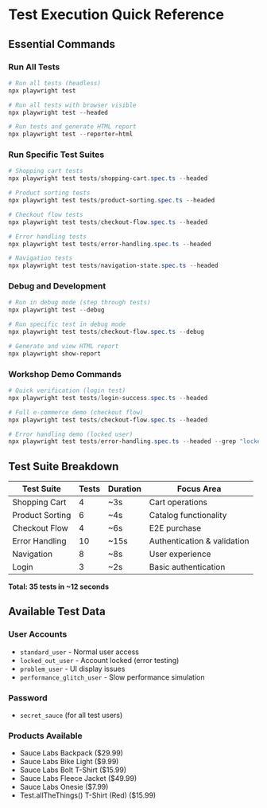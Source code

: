 # Test Execution Quick Reference

## Essential Commands

### Run All Tests
```powershell
# Run all tests (headless)
npx playwright test

# Run all tests with browser visible
npx playwright test --headed

# Run tests and generate HTML report
npx playwright test --reporter=html
```

### Run Specific Test Suites
```powershell
# Shopping cart tests
npx playwright test tests/shopping-cart.spec.ts --headed

# Product sorting tests  
npx playwright test tests/product-sorting.spec.ts --headed

# Checkout flow tests
npx playwright test tests/checkout-flow.spec.ts --headed

# Error handling tests
npx playwright test tests/error-handling.spec.ts --headed

# Navigation tests
npx playwright test tests/navigation-state.spec.ts --headed
```

### Debug and Development
```powershell
# Run in debug mode (step through tests)
npx playwright test --debug

# Run specific test in debug mode
npx playwright test tests/checkout-flow.spec.ts --debug

# Generate and view HTML report
npx playwright show-report
```

### Workshop Demo Commands
```powershell
# Quick verification (login test)
npx playwright test tests/login-success.spec.ts --headed

# Full e-commerce demo (checkout flow)
npx playwright test tests/checkout-flow.spec.ts --headed

# Error handling demo (locked user)
npx playwright test tests/error-handling.spec.ts --headed --grep "locked out"
```

## Test Suite Breakdown

| Test Suite | Tests | Duration | Focus Area |
|------------|-------|----------|------------|
| Shopping Cart | 4 | ~3s | Cart operations |
| Product Sorting | 6 | ~4s | Catalog functionality |
| Checkout Flow | 4 | ~6s | E2E purchase |
| Error Handling | 10 | ~15s | Authentication & validation |
| Navigation | 8 | ~8s | User experience |
| Login | 3 | ~2s | Basic authentication |

**Total: 35 tests in ~12 seconds**

## Available Test Data

### User Accounts
- `standard_user` - Normal user access
- `locked_out_user` - Account locked (error testing)
- `problem_user` - UI display issues
- `performance_glitch_user` - Slow performance simulation

### Password
- `secret_sauce` (for all test users)

### Products Available
- Sauce Labs Backpack ($29.99)
- Sauce Labs Bike Light ($9.99)
- Sauce Labs Bolt T-Shirt ($15.99)
- Sauce Labs Fleece Jacket ($49.99)
- Sauce Labs Onesie ($7.99)
- Test.allTheThings() T-Shirt (Red) ($15.99)

